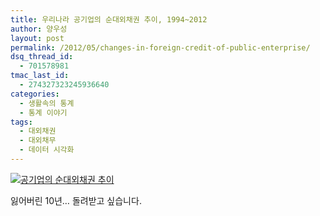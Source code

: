 ```yaml
---
title: 우리나라 공기업의 순대외채권 추이, 1994~2012
author: 양우성
layout: post
permalink: /2012/05/changes-in-foreign-credit-of-public-enterprise/
dsq_thread_id:
  - 701578981
tmac_last_id:
  - 274327323245936640
categories:
  - 생활속의 통계
  - 통계 이야기
tags:
  - 대외채권
  - 대외채무
  - 데이터 시각화
---
```

<a href="http://i1.wp.com/www.wsyang.com/wp-content/uploads/2012/05/foreign-credit-of-public-enterprise1.png" rel="lightbox"><img src="http://i1.wp.com/www.wsyang.com/wp-content/uploads/2012/05/foreign-credit-of-public-enterprise1.png?resize=550%2C452" alt="공기업의 순대외채권 추이" title="foreign-credit-of-public-enterprise" class="aligncenter size-full wp-image-2929" data-recalc-dims="1" /></a>

잃어버린 10년&#8230; 돌려받고 싶습니다.